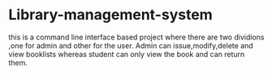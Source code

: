 # Library-management-system
this is a command line interface based project where there are two dividions ,one for admin and other for the user. Admin can issue,modify,delete and view booklists whereas student can only view the book and can return them.
